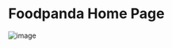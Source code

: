# Foodpanda Home Page

![image](https://github.com/omarfarukbadhon/Foodpanda/assets/95760658/c71aa17e-1a24-4270-8732-a5066c4048e1)
